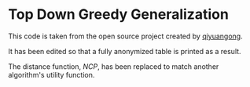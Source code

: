 # Top Down Greedy Generalization

This code is taken from the open source project created by [qiyuangong](https://github.com/qiyuangong/Top_Down_Greedy_Anonymization).

It has been edited so that a fully anonymized table is printed as a result.

The distance function, *NCP*, has been replaced to match another algorithm's utility function.
